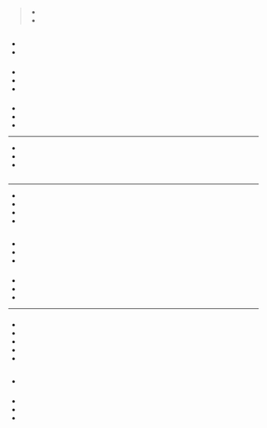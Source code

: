 # 

> - 
> 
> -

## 

### 





### 

- 

- 



### 

### 

- 



- 

- 

### 

- 



- 
- 

---

- 

- 

- 

## 

[]()[]()

---

- 

- 

- 

- 

[]()

## 



[]()[]()

### 



- 

- 



- 



### 

- 

- 

- 

---

> []()[]()

### 

- []()
- []()
- []()
- []()
- []()

## 

### 



- 



### 

### 

### 

### 

- 



- 

- 

![]()

